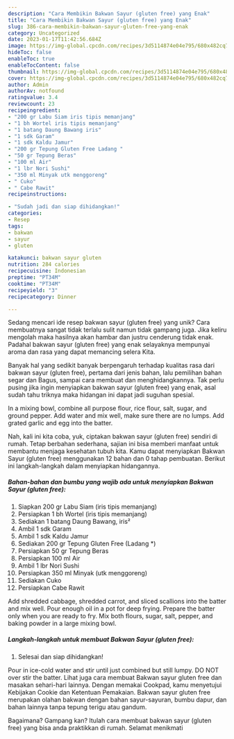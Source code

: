 ```yaml
---
description: "Cara Membikin Bakwan Sayur (gluten free) yang Enak"
title: "Cara Membikin Bakwan Sayur (gluten free) yang Enak"
slug: 386-cara-membikin-bakwan-sayur-gluten-free-yang-enak
category: Uncategorized
date: 2023-01-17T11:42:56.684Z
image: https://img-global.cpcdn.com/recipes/3d5114874e04e795/680x482cq70/bakwan-sayur-gluten-free-foto-resep-utama.jpg
hideToc: false
enableToc: true
enableTocContent: false
thumbnail: https://img-global.cpcdn.com/recipes/3d5114874e04e795/680x482cq70/bakwan-sayur-gluten-free-foto-resep-utama.jpg
cover: https://img-global.cpcdn.com/recipes/3d5114874e04e795/680x482cq70/bakwan-sayur-gluten-free-foto-resep-utama.jpg
author: Admin
authorAv: notfound
ratingvalue: 3.4
reviewcount: 23
recipeingredient:
- "200 gr Labu Siam iris tipis memanjang"
- "1 bh Wortel iris tipis memanjang"
- "1 batang Daung Bawang iris"
- "1 sdk Garam"
- "1 sdk Kaldu Jamur"
- "200 gr Tepung Gluten Free Ladang "
- "50 gr Tepung Beras"
- "100 ml Air"
- "1 lbr Nori Sushi"
- "350 ml Minyak utk menggoreng"
- " Cuko"
- " Cabe Rawit"
recipeinstructions:

- "Sudah jadi dan siap dihidangkan!"
categories:
- Resep
tags:
- bakwan
- sayur
- gluten

katakunci: bakwan sayur gluten 
nutrition: 284 calories
recipecuisine: Indonesian
preptime: "PT34M"
cooktime: "PT34M"
recipeyield: "3"
recipecategory: Dinner

---
```





Sedang mencari ide resep bakwan sayur (gluten free) yang unik? Cara membuatnya sangat tidak terlalu sulit namun tidak gampang juga. Jika keliru mengolah maka hasilnya akan hambar dan justru cenderung tidak enak. Padahal bakwan sayur (gluten free) yang enak selayaknya mempunyai aroma dan rasa yang dapat memancing selera Kita.





Banyak hal yang sedikit banyak berpengaruh terhadap kualitas rasa dari bakwan sayur (gluten free), pertama dari jenis bahan, lalu pemilihan bahan segar dan Bagus, sampai cara membuat dan menghidangkannya. Tak perlu pusing jika ingin menyiapkan bakwan sayur (gluten free) yang enak,      asal sudah tahu triknya maka hidangan ini dapat jadi suguhan spesial.














In a mixing bowl, combine all purpose flour, rice flour, salt, sugar, and ground pepper. Add water and mix well, make sure there are no lumps. Add grated garlic and egg into the batter.






Nah, kali ini kita coba, yuk, ciptakan bakwan sayur (gluten free) sendiri di rumah. Tetap berbahan sederhana, sajian ini bisa memberi manfaat untuk membantu menjaga kesehatan tubuh kita. Kamu dapat menyiapkan Bakwan Sayur (gluten free) menggunakan 12 bahan dan 0 tahap pembuatan. Berikut ini langkah-langkah dalam menyiapkan hidangannya.

<!--inarticleads1-->

##### Bahan-bahan dan bumbu yang wajib ada untuk menyiapkan Bakwan Sayur (gluten free):

1. Siapkan 200 gr Labu Siam (iris tipis memanjang)
1. Persiapkan 1 bh Wortel (iris tipis memanjang)
1. Sediakan 1 batang Daung Bawang, iris²
1. Ambil 1 sdk Garam
1. Ambil 1 sdk Kaldu Jamur
1. Sediakan 200 gr Tepung Gluten Free (Ladang *)
1. Persiapkan 50 gr Tepung Beras
1. Persiapkan 100 ml Air
1. Ambil 1 lbr Nori Sushi
1. Persiapkan 350 ml Minyak (utk menggoreng)
1. Sediakan  Cuko
1. Persiapkan  Cabe Rawit


Add shredded cabbage, shredded carrot, and sliced scallions into the batter and mix well. Pour enough oil in a pot for deep frying. Prepare the batter only when you are ready to fry. Mix both flours, sugar, salt, pepper, and baking powder in a large mixing bowl. 

<!--inarticleads2-->

##### Langkah-langkah untuk membuat Bakwan Sayur (gluten free):


1. Selesai dan siap dihidangkan!

Pour in ice-cold water and stir until just combined but still lumpy. DO NOT over stir the batter. Lihat juga cara membuat Bakwan sayur gluten free dan masakan sehari-hari lainnya. Dengan memakai Cookpad, kamu menyetujui Kebijakan Cookie dan Ketentuan Pemakaian. Bakwan sayur gluten free merupakan olahan bakwan dengan bahan sayur-sayuran, bumbu dapur, dan bahan lainnya tanpa tepung terigu atau gandum. 

Bagaimana? Gampang kan? Itulah cara membuat bakwan sayur (gluten free) yang bisa anda praktikkan di rumah. Selamat menikmati
